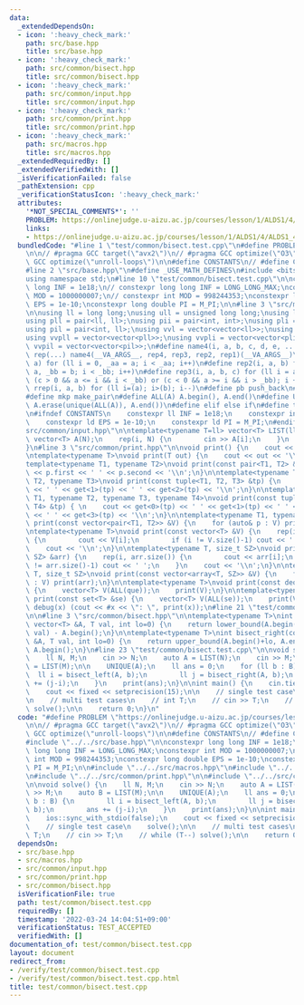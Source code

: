 ```yaml
---
data:
  _extendedDependsOn:
  - icon: ':heavy_check_mark:'
    path: src/base.hpp
    title: src/base.hpp
  - icon: ':heavy_check_mark:'
    path: src/common/bisect.hpp
    title: src/common/bisect.hpp
  - icon: ':heavy_check_mark:'
    path: src/common/input.hpp
    title: src/common/input.hpp
  - icon: ':heavy_check_mark:'
    path: src/common/print.hpp
    title: src/common/print.hpp
  - icon: ':heavy_check_mark:'
    path: src/macros.hpp
    title: src/macros.hpp
  _extendedRequiredBy: []
  _extendedVerifiedWith: []
  _isVerificationFailed: false
  _pathExtension: cpp
  _verificationStatusIcon: ':heavy_check_mark:'
  attributes:
    '*NOT_SPECIAL_COMMENTS*': ''
    PROBLEM: https://onlinejudge.u-aizu.ac.jp/courses/lesson/1/ALDS1/4/ALDS1_4_B
    links:
    - https://onlinejudge.u-aizu.ac.jp/courses/lesson/1/ALDS1/4/ALDS1_4_B
  bundledCode: "#line 1 \"test/common/bisect.test.cpp\"\n#define PROBLEM \"https://onlinejudge.u-aizu.ac.jp/courses/lesson/1/ALDS1/4/ALDS1_4_B\"\
    \n\n// #pragma GCC target(\"avx2\")\n// #pragma GCC optimize(\"O3\")\n// #pragma\
    \ GCC optimize(\"unroll-loops\")\n\n#define CONSTANTS\n// #define CAST_MINT_TO_LL\n\
    #line 2 \"src/base.hpp\"\n#define _USE_MATH_DEFINES\n#include <bits/stdc++.h>\n\
    using namespace std;\n#line 10 \"test/common/bisect.test.cpp\"\n\nconstexpr long\
    \ long INF = 1e18;\n// constexpr long long INF = LONG_LONG_MAX;\nconstexpr int\
    \ MOD = 1000000007;\n// constexpr int MOD = 998244353;\nconstexpr long double\
    \ EPS = 1e-10;\nconstexpr long double PI = M_PI;\n\n#line 3 \"src/macros.hpp\"\
    \n\nusing ll = long long;\nusing ull = unsigned long long;\nusing ld = long double;\n\
    using pll = pair<ll, ll>;\nusing pii = pair<int, int>;\nusing pli = pair<ll, int>;\n\
    using pil = pair<int, ll>;\nusing vvl = vector<vector<ll>>;\nusing vvi = vector<vector<int>>;\n\
    using vvpll = vector<vector<pll>>;\nusing vvpli = vector<vector<pli>>;\nusing\
    \ vvpil = vector<vector<pil>>;\n#define name4(i, a, b, c, d, e, ...) e\n#define\
    \ rep(...) name4(__VA_ARGS__, rep4, rep3, rep2, rep1)(__VA_ARGS__)\n#define rep1(i,\
    \ a) for (ll i = 0, _aa = a; i < _aa; i++)\n#define rep2(i, a, b) for (ll i =\
    \ a, _bb = b; i < _bb; i++)\n#define rep3(i, a, b, c) for (ll i = a, _bb = b;\
    \ (c > 0 && a <= i && i < _bb) or (c < 0 && a >= i && i > _bb); i += c)\n#define\
    \ rrep(i, a, b) for (ll i=(a); i>(b); i--)\n#define pb push_back\n#define eb emplace_back\n\
    #define mkp make_pair\n#define ALL(A) A.begin(), A.end()\n#define UNIQUE(A) sort(ALL(A)),\
    \ A.erase(unique(ALL(A)), A.end())\n#define elif else if\n#define tostr to_string\n\
    \n#ifndef CONSTANTS\n    constexpr ll INF = 1e18;\n    constexpr int MOD = 1000000007;\n\
    \    constexpr ld EPS = 1e-10;\n    constexpr ld PI = M_PI;\n#endif\n#line 2 \"\
    src/common/input.hpp\"\n\ntemplate<typename T=ll> vector<T> LIST(ll N) {\n   \
    \ vector<T> A(N);\n    rep(i, N) {\n        cin >> A[i];\n    }\n    return A;\n\
    }\n#line 3 \"src/common/print.hpp\"\n\nvoid print() {\n    cout << '\\n';\n}\n\
    \ntemplate<typename T>\nvoid print(T out) {\n    cout << out << '\\n';\n}\n\n\
    template<typename T1, typename T2>\nvoid print(const pair<T1, T2> &p) {\n    cout\
    \ << p.first << ' ' << p.second << '\\n';\n}\n\ntemplate<typename T1, typename\
    \ T2, typename T3>\nvoid print(const tuple<T1, T2, T3> &tp) {\n    cout << get<0>(tp)\
    \ << ' ' << get<1>(tp) << ' ' << get<2>(tp) << '\\n';\n}\n\ntemplate<typename\
    \ T1, typename T2, typename T3, typename T4>\nvoid print(const tuple<T1, T2, T3,\
    \ T4> &tp) { \n    cout << get<0>(tp) << ' ' << get<1>(tp) << ' ' << get<2>(tp)\
    \ << ' ' << get<3>(tp) << '\\n';\n}\n\ntemplate<typename T1, typename T2>\nvoid\
    \ print(const vector<pair<T1, T2>> &V) {\n    for (auto& p : V) print(p);\n}\n\
    \ntemplate<typename T>\nvoid print(const vector<T> &V) {\n    rep(i, V.size())\
    \ {\n        cout << V[i];\n        if (i != V.size()-1) cout << ' ';\n    }\n\
    \    cout << '\\n';\n}\n\ntemplate<typename T, size_t SZ>\nvoid print(const array<T,\
    \ SZ> &arr) {\n    rep(i, arr.size()) {\n        cout << arr[i];\n        if (i\
    \ != arr.size()-1) cout << ' ';\n    }\n    cout << '\\n';\n}\n\ntemplate<typename\
    \ T, size_t SZ>\nvoid print(const vector<array<T, SZ>> &V) {\n    for (auto& arr\
    \ : V) print(arr);\n}\n\ntemplate<typename T>\nvoid print(const deque<T> &que)\
    \ {\n    vector<T> V(ALL(que));\n    print(V);\n}\n\ntemplate<typename T>\nvoid\
    \ print(const set<T> &se) {\n    vector<T> V(ALL(se));\n    print(V);\n}\n\n#define\
    \ debug(x) (cout << #x << \": \", print(x));\n#line 21 \"test/common/bisect.test.cpp\"\
    \n\n#line 3 \"src/common/bisect.hpp\"\n\ntemplate<typename T>\nint bisect_left(const\
    \ vector<T> &A, T val, int lo=0) {\n    return lower_bound(A.begin()+lo, A.end(),\
    \ val) - A.begin();\n}\n\ntemplate<typename T>\nint bisect_right(const vector<T>\
    \ &A, T val, int lo=0) {\n    return upper_bound(A.begin()+lo, A.end(), val) -\
    \ A.begin();\n}\n#line 23 \"test/common/bisect.test.cpp\"\n\nvoid solve() {\n\
    \    ll N, M;\n    cin >> N;\n    auto A = LIST(N);\n    cin >> M;\n    auto B\
    \ = LIST(M);\n\n    UNIQUE(A);\n    ll ans = 0;\n    for (ll b : B) {\n      \
    \  ll i = bisect_left(A, b);\n        ll j = bisect_right(A, b);\n        ans\
    \ += (j-i);\n    }\n    print(ans);\n}\n\nint main() {\n    cin.tie(0);\n    ios::sync_with_stdio(false);\n\
    \    cout << fixed << setprecision(15);\n\n    // single test case\n    solve();\n\
    \n    // multi test cases\n    // int T;\n    // cin >> T;\n    // while (T--)\
    \ solve();\n\n    return 0;\n}\n"
  code: "#define PROBLEM \"https://onlinejudge.u-aizu.ac.jp/courses/lesson/1/ALDS1/4/ALDS1_4_B\"\
    \n\n// #pragma GCC target(\"avx2\")\n// #pragma GCC optimize(\"O3\")\n// #pragma\
    \ GCC optimize(\"unroll-loops\")\n\n#define CONSTANTS\n// #define CAST_MINT_TO_LL\n\
    #include \"../../src/base.hpp\"\n\nconstexpr long long INF = 1e18;\n// constexpr\
    \ long long INF = LONG_LONG_MAX;\nconstexpr int MOD = 1000000007;\n// constexpr\
    \ int MOD = 998244353;\nconstexpr long double EPS = 1e-10;\nconstexpr long double\
    \ PI = M_PI;\n\n#include \"../../src/macros.hpp\"\n#include \"../../src/common/input.hpp\"\
    \n#include \"../../src/common/print.hpp\"\n\n#include \"../../src/common/bisect.hpp\"\
    \n\nvoid solve() {\n    ll N, M;\n    cin >> N;\n    auto A = LIST(N);\n    cin\
    \ >> M;\n    auto B = LIST(M);\n\n    UNIQUE(A);\n    ll ans = 0;\n    for (ll\
    \ b : B) {\n        ll i = bisect_left(A, b);\n        ll j = bisect_right(A,\
    \ b);\n        ans += (j-i);\n    }\n    print(ans);\n}\n\nint main() {\n    cin.tie(0);\n\
    \    ios::sync_with_stdio(false);\n    cout << fixed << setprecision(15);\n\n\
    \    // single test case\n    solve();\n\n    // multi test cases\n    // int\
    \ T;\n    // cin >> T;\n    // while (T--) solve();\n\n    return 0;\n}\n"
  dependsOn:
  - src/base.hpp
  - src/macros.hpp
  - src/common/input.hpp
  - src/common/print.hpp
  - src/common/bisect.hpp
  isVerificationFile: true
  path: test/common/bisect.test.cpp
  requiredBy: []
  timestamp: '2022-03-24 14:04:51+09:00'
  verificationStatus: TEST_ACCEPTED
  verifiedWith: []
documentation_of: test/common/bisect.test.cpp
layout: document
redirect_from:
- /verify/test/common/bisect.test.cpp
- /verify/test/common/bisect.test.cpp.html
title: test/common/bisect.test.cpp
---
```

